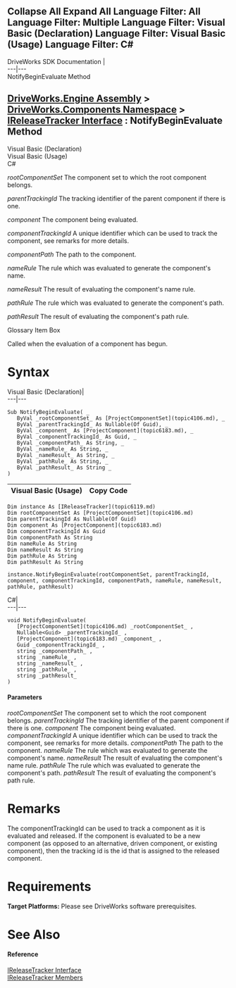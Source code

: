 Collapse All Expand All Language Filter: All  Language Filter: Multiple  Language Filter: Visual Basic (Declaration) Language Filter: Visual Basic (Usage) Language Filter: C#  
---  
DriveWorks SDK Documentation  |   
---|---  
NotifyBeginEvaluate Method   
  
[DriveWorks.Engine Assembly](topic2156.md) > [DriveWorks.Components Namespace](topic6089.md) > [IReleaseTracker Interface](topic6119.md) : NotifyBeginEvaluate Method  
---  
  
Visual Basic (Declaration)    
Visual Basic (Usage)    
C# 

_rootComponentSet_
    The component set to which the root component belongs.

_parentTrackingId_
    The tracking identifier of the parent component if there is one.

_component_
    The component being evaluated.

_componentTrackingId_
    A unique identifier which can be used to track the component, see remarks for more details.

_componentPath_
    The path to the component.

_nameRule_
    The rule which was evaluated to generate the component's name.

_nameResult_
    The result of evaluating the component's name rule.

_pathRule_
    The rule which was evaluated to generate the component's path.

_pathResult_
    The result of evaluating the component's path rule.

Glossary Item Box

Called when the evaluation of a component has begun. 

# Syntax

Visual Basic (Declaration)|   
---|---  
      
    
    Sub NotifyBeginEvaluate( _
       ByVal _rootComponentSet_ As [ProjectComponentSet](topic4106.md), _
       ByVal _parentTrackingId_ As Nullable(Of Guid), _
       ByVal _component_ As [ProjectComponent](topic6183.md), _
       ByVal _componentTrackingId_ As Guid, _
       ByVal _componentPath_ As String, _
       ByVal _nameRule_ As String, _
       ByVal _nameResult_ As String, _
       ByVal _pathRule_ As String, _
       ByVal _pathResult_ As String _
    )   
  
Visual Basic (Usage)| Copy Code  
---|---  
      
    
    Dim instance As [IReleaseTracker](topic6119.md)
    Dim rootComponentSet As [ProjectComponentSet](topic4106.md)
    Dim parentTrackingId As Nullable(Of Guid)
    Dim component As [ProjectComponent](topic6183.md)
    Dim componentTrackingId As Guid
    Dim componentPath As String
    Dim nameRule As String
    Dim nameResult As String
    Dim pathRule As String
    Dim pathResult As String
     
    instance.NotifyBeginEvaluate(rootComponentSet, parentTrackingId, component, componentTrackingId, componentPath, nameRule, nameResult, pathRule, pathResult)  
  
C#|   
---|---  
      
    
    void NotifyBeginEvaluate( 
       [ProjectComponentSet](topic4106.md) _rootComponentSet_ ,
       Nullable<Guid> _parentTrackingId_ ,
       [ProjectComponent](topic6183.md) _component_ ,
       Guid _componentTrackingId_ ,
       string _componentPath_ ,
       string _nameRule_ ,
       string _nameResult_ ,
       string _pathRule_ ,
       string _pathResult_
    )  
  
#### Parameters

 _rootComponentSet_
    The component set to which the root component belongs.
_parentTrackingId_
    The tracking identifier of the parent component if there is one.
_component_
    The component being evaluated.
_componentTrackingId_
    A unique identifier which can be used to track the component, see remarks for more details.
_componentPath_
    The path to the component.
_nameRule_
    The rule which was evaluated to generate the component's name.
_nameResult_
    The result of evaluating the component's name rule.
_pathRule_
    The rule which was evaluated to generate the component's path.
_pathResult_
    The result of evaluating the component's path rule.

# Remarks

The componentTrackingId can be used to track a component as it is evaluated and released. If the component is evaluated to be a new component (as opposed to an alternative, driven component, or existing component), then the tracking id is the id that is assigned to the released component.

# Requirements

**Target Platforms:** Please see DriveWorks software prerequisites.

# See Also

#### Reference

[IReleaseTracker Interface](topic6119.md)   
[IReleaseTracker Members](topic6120.md)


